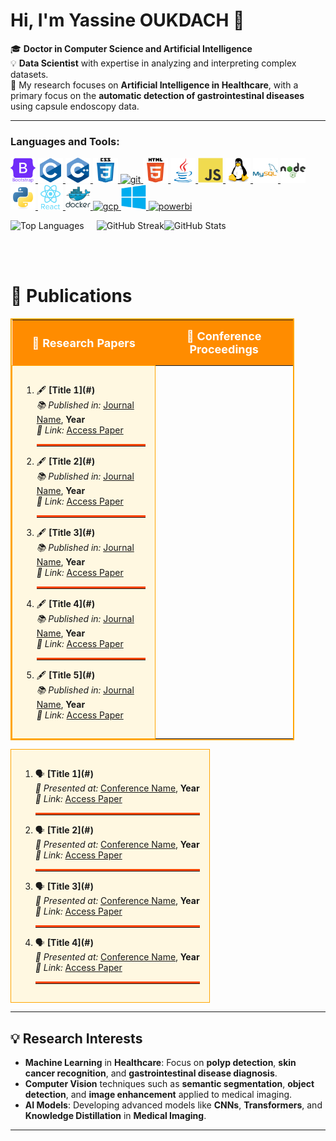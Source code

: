# Hi, I'm Yassine OUKDACH 👋

🎓 **Doctor in Computer Science and Artificial Intelligence**  
💡 **Data Scientist** with expertise in analyzing and interpreting complex datasets.  
🔬 My research focuses on **Artificial Intelligence in Healthcare**, with a primary focus on the **automatic detection of gastrointestinal diseases** using capsule endoscopy data.

---
<h3 align="left">Languages and Tools:</h3>
<p align="left"> 
  <a href="https://getbootstrap.com" target="_blank" rel="noreferrer"> 
    <img src="https://raw.githubusercontent.com/devicons/devicon/master/icons/bootstrap/bootstrap-plain-wordmark.svg" alt="bootstrap" width="40" height="40"/> 
  </a> 
  <a href="https://www.cprogramming.com/" target="_blank" rel="noreferrer"> 
    <img src="https://raw.githubusercontent.com/devicons/devicon/master/icons/c/c-original.svg" alt="c" width="40" height="40"/> 
  </a> 
  <a href="https://www.w3schools.com/cpp/" target="_blank" rel="noreferrer"> 
    <img src="https://raw.githubusercontent.com/devicons/devicon/master/icons/cplusplus/cplusplus-original.svg" alt="cplusplus" width="40" height="40"/> 
  </a> 
  <a href="https://www.w3schools.com/css/" target="_blank" rel="noreferrer"> 
    <img src="https://raw.githubusercontent.com/devicons/devicon/master/icons/css3/css3-original-wordmark.svg" alt="css3" width="40" height="40"/> 
  </a> 
  <a href="https://git-scm.com/" target="_blank" rel="noreferrer"> 
    <img src="https://www.vectorlogo.zone/logos/git-scm/git-scm-icon.svg" alt="git" width="40" height="40"/> 
  </a> 
  <a href="https://www.w3.org/html/" target="_blank" rel="noreferrer"> 
    <img src="https://raw.githubusercontent.com/devicons/devicon/master/icons/html5/html5-original-wordmark.svg" alt="html5" width="40" height="40"/> 
  </a> 
  <a href="https://www.java.com" target="_blank" rel="noreferrer"> 
    <img src="https://raw.githubusercontent.com/devicons/devicon/master/icons/java/java-original.svg" alt="java" width="40" height="40"/> 
  </a> 
  <a href="https://developer.mozilla.org/en-US/docs/Web/JavaScript" target="_blank" rel="noreferrer"> 
    <img src="https://raw.githubusercontent.com/devicons/devicon/master/icons/javascript/javascript-original.svg" alt="javascript" width="40" height="40"/> 
  </a> 
  <a href="https://www.linux.org/" target="_blank" rel="noreferrer"> 
    <img src="https://raw.githubusercontent.com/devicons/devicon/master/icons/linux/linux-original.svg" alt="linux" width="40" height="40"/> 
  </a> 
  <a href="https://www.mysql.com/" target="_blank" rel="noreferrer"> 
    <img src="https://raw.githubusercontent.com/devicons/devicon/master/icons/mysql/mysql-original-wordmark.svg" alt="mysql" width="40" height="40"/> 
  </a> 
  <a href="https://nodejs.org" target="_blank" rel="noreferrer"> 
    <img src="https://raw.githubusercontent.com/devicons/devicon/master/icons/nodejs/nodejs-original-wordmark.svg" alt="nodejs" width="40" height="40"/> 
  </a> 
  <a href="https://www.python.org" target="_blank" rel="noreferrer"> 
    <img src="https://raw.githubusercontent.com/devicons/devicon/master/icons/python/python-original.svg" alt="python" width="40" height="40"/> 
  </a> 
  <a href="https://reactjs.org/" target="_blank" rel="noreferrer"> 
    <img src="https://raw.githubusercontent.com/devicons/devicon/master/icons/react/react-original-wordmark.svg" alt="react" width="40" height="40"/> 
  </a> 
  <a href="https://www.docker.com/" target="_blank" rel="noreferrer"> 
    <img src="https://raw.githubusercontent.com/devicons/devicon/master/icons/docker/docker-original-wordmark.svg" alt="docker" width="40" height="40"/> 
  </a> 
  <a href="https://cloud.google.com/" target="_blank" rel="noreferrer"> 
    <img src="https://www.vectorlogo.zone/logos/google_cloud/google_cloud-icon.svg" alt="gcp" width="40" height="40"/> 
  </a> 
  <a href="https://learn.microsoft.com/en-us/windows/wsl/" target="_blank" rel="noreferrer"> 
    <img src="https://raw.githubusercontent.com/devicons/devicon/master/icons/windows8/windows8-original.svg" alt="wsl" width="40" height="40"/> 
  </a> 
  <a href="https://powerbi.microsoft.com/" target="_blank" rel="noreferrer"> 
    <img src="https://www.vectorlogo.zone/logos/microsoft_powerbi/microsoft_powerbi-icon.svg" alt="powerbi" width="40" height="40"/> 
  </a>
</p>

<p>
  <img align="left" src="https://github-readme-stats.vercel.app/api/top-langs?username=YassineOUKDACH&show_icons=true&theme=dark&locale=en&layout=compact" alt="Top Languages" style="margin-right: 20px;" />
  <img src="https://github-readme-stats.vercel.app/api?username=YassineOUKDACH&show_icons=true&theme=radical" alt="GitHub Stats" style="display: inline-block; margin-right: 20px;">
  <img align="left" src="https://github-readme-streak-stats.herokuapp.com/?user=YassineOUKDACH&theme=dark" alt="GitHub Streak" style="display: inline-block;">
</p>

<br><br>

# 📝 Publications

<section>
  <p align="center">
    <table align="center" style="border: 2px solid #FFA500; border-collapse: collapse; width: 90%;">
      <thead>
        <tr style="background-color: #FF8C00; color: white; text-align: center;">
          <th style="padding: 15px; font-size: 18px;">📄 Research Papers</th>
          <th style="padding: 15px; font-size: 18px;">📘 Conference Proceedings</th>
        </tr>
      </thead>
      <tbody>
        <tr>
          <td style="padding: 15px; border: 1px solid #FFA500; background-color: #FFF8E1;">
            <ol>
              <li>🖋️ <b>[Title 1](#)</b><br>
                  <i>📚 Published in:</i> <u>Journal Name</u>, <b>Year</b><br>
                  <i>🔗 Link:</i> <a href="#">Access Paper</a></li>
              <hr style="border: 0; border-top: 3px solid #FF4500;">
              <li>🖋️ <b>[Title 2](#)</b><br>
                  <i>📚 Published in:</i> <u>Journal Name</u>, <b>Year</b><br>
                  <i>🔗 Link:</i> <a href="#">Access Paper</a></li>
              <hr style="border: 0; border-top: 3px solid #FF4500;">
              <li>🖋️ <b>[Title 3](#)</b><br>
                  <i>📚 Published in:</i> <u>Journal Name</u>, <b>Year</b><br>
                  <i>🔗 Link:</i> <a href="#">Access Paper</a></li>
              <hr style="border: 0; border-top: 3px solid #FF4500;">
              <li>🖋️ <b>[Title 4](#)</b><br>
                  <i>📚 Published in:</i> <u>Journal Name</u>, <b>Year</b><br>
                  <i>🔗 Link:</i> <a href="#">Access Paper</a></li>
              <hr style="border: 0; border-top: 3px solid #FF4500;">
              <li>🖋️ <b>[Title 5](#)</b><br>
                  <i>📚 Published in:</i> <u>Journal Name</u>, <b>Year</b><br>
                  <i>🔗 Link:</i> <a href="#">Access Paper</a></li>
            </ol>
          </td>

  <table style="width: 100%; border-collapse: collapse;">
  <tbody>
    <tr>
      <td style="padding: 15px; border: 1px solid #FFA500; background-color: #FFF8E1;">
        <ol>
          <li>🗣️ <b>[Title 1](#)</b><br>
              <i>🎤 Presented at:</i> <u>Conference Name</u>, <b>Year</b><br>
              <i>🔗 Link:</i> <a href="#">Access Paper</a>
          </li>
          <hr style="border: 0; border-top: 3px solid #FF4500;">
          <li>🗣️ <b>[Title 2](#)</b><br>
              <i>🎤 Presented at:</i> <u>Conference Name</u>, <b>Year</b><br>
              <i>🔗 Link:</i> <a href="#">Access Paper</a>
          </li>
          <hr style="border: 0; border-top: 3px solid #FF4500;">
          <li>🗣️ <b>[Title 3](#)</b><br>
              <i>🎤 Presented at:</i> <u>Conference Name</u>, <b>Year</b><br>
              <i>🔗 Link:</i> <a href="#">Access Paper</a>
          </li>
          <hr style="border: 0; border-top: 3px solid #FF4500;">
          <li>🗣️ <b>[Title 4](#)</b><br>
              <i>🎤 Presented at:</i> <u>Conference Name</u>, <b>Year</b><br>
              <i>🔗 Link:</i> <a href="#">Access Paper</a>
          </li>
          <hr style="border: 0; border-top: 3px solid #FF4500;">
        </ol>
      </td>
    </tr>
  </tbody>
</table>

  </p>
</section>

---

## 💡 Research Interests
- **Machine Learning** in **Healthcare**: Focus on **polyp detection**, **skin cancer recognition**, and **gastrointestinal disease diagnosis**.
- **Computer Vision** techniques such as **semantic segmentation**, **object detection**, and **image enhancement** applied to medical imaging.
- **AI Models**: Developing advanced models like **CNNs**, **Transformers**, and **Knowledge Distillation** in **Medical Imaging**.

---
